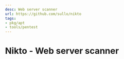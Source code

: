 ```yaml
---
desc: Web server scanner
url: https://github.com/sullo/nikto
tags:
- pkg/apt
- tools/pentest
---
```


# Nikto - Web server scanner
